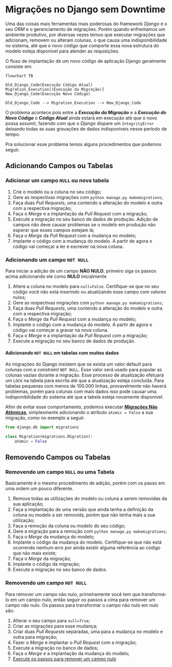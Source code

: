 # Migrações no Django sem Downtime

Uma das coisas mais ferramentas mais poderosas do framework _Django_ é o seu _ORM_ e o gerenciamento de migrações. Porém quando enfrentamos um ambiente produtivo, por diversas vezes temos que executar migrações que adicionam, removem ou alteram colunas, o que causa uma indisponibilidade no sistema, até que o novo código que comporte essa nova estrutura do modelo esteja disponível para atender as requisições.

O fluxo de implantação de um novo código de aplicação Django geralmente consiste em:

```mermaid
flowchart TB

Old_Django_Code(Execução Código Atual)
Migration_Execution[(Execução da Migração)]
New_Django_Code(Execução Novo Código)

Old_Django_Code --> Migration_Execution --> New_Django_Code
```

O problema acontece pois entre a ___Execução da Migração___ e a ___Execução do Novo Código___ o ___Código Atual___ ainda estará em execução até que o novo possa assumir, fazendo com que o _Django_ dispare um `IntegrityError` deixando todas as suas gravações de dados indisponíveis nesse período de tempo.

Pra solucionar esse problema temos alguns procedimentos que podemos seguir.

## Adicionando Campos ou Tabelas

### Adicionar um campo `NULL` ou nova tabela

1. Crie o modelo ou a coluna no seu código;
2. Gere as respectivas migrações com `python manage.py makemigrations`;
3. Faça duas _Pull Requests_, uma contendo a alteração do modelo e outra com a respectiva migração;
4. Faça o _Merge_ e a implantação da _Pull Request_ com a migração;
5. Execute a migração no seu banco de dados de produção. Adição de campos não deve causar problemas se o modelo em produção não esperar que esses campos estejam lá;
6. Faça o _Merge_ da _Pull Request_ com a mudança no modelo;
7. Implante o código com a mudança do modelo. A partir de agora o código vai começar a ler e escrever na nova coluna.

### Adicionando um campo `NOT NULL`

Para iniciar a adição de um campo __NÂO NULO__, primeiro siga os passos acima adicionando ele como __NULO__ inicialmente

1. Altere a coluna no modelo para `null=False`. Certifique-se que no seu código você não está inserindo ou atualizando esse campo com valores nulos;
2. Gere as respectivas migrações com `python manage.py makemigrations`;
3. Faça duas _Pull Requests_, uma contendo a alteração do modelo e outra com a respectiva migração;
4. Faça o _Merge_ da _Pull Request_ com a mudança no modelo;
5. Implante o código com a mudança do modelo. A partir de agora o código vai começar a gravar na nova coluna.
6. Faça o _Merge_ e a implantação da _Pull Request_ com a migração;
7. Execute a migração no seu banco de dados de produção.

#### Adicionando `NOT NULL` em tabelas com muitos dados

As migrações do Django insistem que se exista um valor default para colunas com a _constraint_ `NOT NULL`. Esse valor será usado para popular as colunas vazias durante a migração. Esse processo de atualização efetuará um `LOCK` na tabela para escrita até que a atualização esteja concluída. Para tabelas pequenas com menos de 100.000 linhas, provavelmente não haverá problemas, porém para colunas com mais dados isso pode causar uma indisponibilidade do sistema até que a tabela esteja novamente disponível.

Afim de evitar esse comportamento, podemos executar [__Migrações Não Atômicas__](https://docs.djangoproject.com/pt-br/4.1/howto/writing-migrations/#non-atomic-migrations), simplesmente adicionando o atributo `atomic = False` a sua migração, como no exemplo a seguir.

```python
from django.db import migrations

class Migration(migrations.Migration):
    atomic = False
```

## Removendo Campos ou Tabelas

### Removendo um campo `NULL` ou uma Tabela

Basicamente é o mesmo procedimento de adição, porém com os passo em uma ordem um pouco diferente.

1. Remova todas as utilizações do modelo ou coluna a serem removidas da sua aplicação;
2. Faça a implantação de uma versão que ainda tenha a definição da coluna ou modelo a ser removida, porém que não tenha mais a sua utilização;
3. Faça a remoção da coluna ou modelo do seu código;
4. Gere a migração para a remoção com `python manage.py makemigrations`;
5. Faça o _Merge_ da mudança do modelo;
6. Implante o código da mudança do modelo. Certifique-se que não está ocorrendo nenhum erro por ainda existir alguma referência ao código que não mais existe;
7. Faça o _Merge_ da migração;
8. Implante o código da migração;
9. Execute a migração no seu banco de dados.

### Removendo um campo `NOT NULL`

Para remover um campo não nulo, primeiramente você tem que transformá-lo em um campo nulo, então seguir os passos a cima para remover um campo não nulo. Os passos para transformar o campo não nulo em nulo são:

1. Alterar o seu campo para `null=True`;
2. Criar as migrações para esse mudança;
3. Criar duas _Pull Requests_ separadas, uma para a mudança no modelo e outra para migração;
4. Fazer o _Merge_ e implantar o _Pull Request_ com a migração;
5. Execute a migração no banco de dados;
6. Faça o _Merge_ e a implantação da mudança do modelo;
7. [Execute os passos para remover um campo nulo](#removendo-um-campo-null-ou-uma-tabela)
